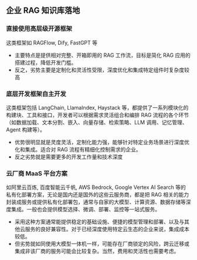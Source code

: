 ## 企业 RAG 知识库落地

### 直接使用高层级开源框架
这类框架如 RAGFlow, Dify, FastGPT 等
- 主要特点是提供相对完整、开箱即用的 RAG 工作流，目标是简化 RAG 应用的搭建过程，降低开发门槛。
- 反之，劣势主要是定制化和灵活性受限，深度优化和集成特定组件时复杂度较高

### 底层开发框架自主开发
这类框架包括 LangChain, LlamaIndex, Haystack 等，都提供了一系列模块化的构建块、工具和接口，开发者可以根据需求灵活组合和编排 RAG 流程的各个环节（如数据加载、文本分割、嵌入、向量存储、检索策略、LLM 调用、记忆管理、Agent 构建等）。
- 优势很明显就是灵度灵活，定制化能力强，能够针对特定业务场景进行深度优化和集成。适合对 RAG 流程有精细化控制需求的企业。
- 反之劣势就是需要更多的开发工作量和技术深度

### 云厂商 MaaS 平台方案
如阿里云百炼, 百度智能云千帆, AWS Bedrock, Google Vertex AI Search 等的私有化部署方案，无论是国内还是国外的这些云服务商，都是把 RAG 相关的能力封装成服务或提供私有化部署包，通常与自家的大模型、计算资源、数据存储等深度集成。一般也会提供模型选择、微调、部署、监控等一站式服务。
- 采用这种方案通常能提供稳定的基础设施、便捷的模型管理和部署、以及与其他云服务的良好兼容性。对于已经深度使用特定云生态的企业来说，集成成本较低。
- 但劣势就如同使用大模型一体机一样，可能存在厂商锁定的风险，跨云迁移或集成非该厂商的服务可能会比较复杂。当然，费用和灵活性也需要考虑。


